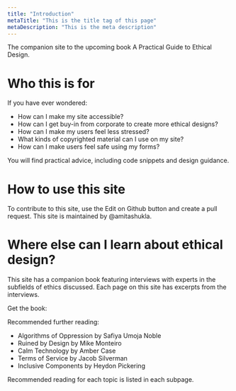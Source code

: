 ```yaml
---
title: "Introduction"
metaTitle: "This is the title tag of this page"
metaDescription: "This is the meta description"
---
```


The companion site to the upcoming book A Practical Guide to Ethical Design. 

# Who this is for 
If you have ever wondered:
- How can I make my site accessible?
- How can I get buy-in from corporate to create more ethical designs?
- How can I make my users feel less stressed?
- What kinds of copyrighted material can I use on my site? 
- How can I make users feel safe using my forms?

You will find practical advice, including code snippets and design guidance.


# How to use this site
To contribute to this site, use the Edit on Github button and create a pull request.
This site is maintained by @amitashukla.

# Where else can I learn about ethical design?

This site has a companion book featuring interviews with experts in the subfields of ethics 
discussed. Each page on this site has excerpts from the interviews. 

Get the book:

Recommended further reading:

- Algorithms of Oppression by Safiya Umoja Noble
- Ruined by Design by Mike Monteiro
- Calm Technology by Amber Case
- Terms of Service by Jacob Silverman
- Inclusive Components by Heydon Pickering

Recommended reading for each topic is listed in each subpage.